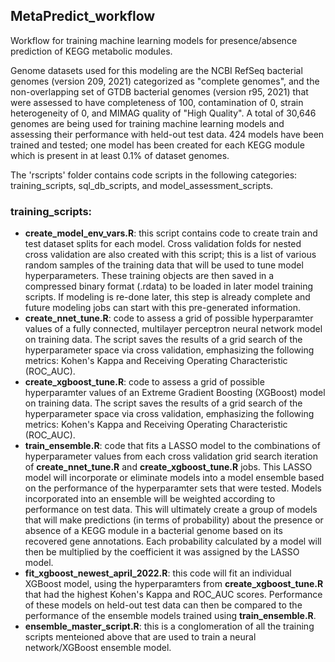 ## MetaPredict_workflow
Workflow for training machine learning models for presence/absence prediction of KEGG metabolic modules.

Genome datasets used for this modeling are the NCBI RefSeq bacterial genomes (version 209, 2021) categorized as "complete genomes", and the non-overlapping set of GTDB bacterial genomes (version r95, 2021) that were assessed to have completeness of 100, contamination of 0, strain heterogeneity of 0, and MIMAG quality of "High Quality". A total of 30,646 genomes  are being used for training machine learning models and assessing their performance with held-out test data. 424 models have been trained and tested; one model has been created for each KEGG module which is present in at least 0.1% of dataset genomes.

The 'rscripts' folder contains code scripts in the following categories: training_scripts, sql_db_scripts, and model_assessment_scripts.

### training_scripts: 
  - **create_model_env_vars.R**: this script contains code to create train and test dataset splits for each model. Cross validation folds for nested cross validation are also created with this script; this is a list of various random samples of the training data that will be used to tune model hyperparameters. These training objects are then saved in a compressed binary format (.rdata) to be loaded in later model training scripts. If modeling is re-done later, this step is already complete and future modeling jobs can start with this pre-generated information.
  - **create_nnet_tune.R**: code to assess a grid of possible hyperparamter values of a fully connected, multilayer perceptron neural network model on training data. The script saves the results of a grid search of the hyperparameter space via cross validation, emphasizing the following metrics: Kohen's Kappa and Receiving Operating Characteristic (ROC_AUC).
  - **create_xgboost_tune.R**: code to assess a grid of possible hyperparamter values of an Extreme Gradient Boosting (XGBoost) model on training data. The script saves the results of a grid search of the hyperparameter space via cross validation, emphasizing the following metrics: Kohen's Kappa and Receiving Operating Characteristic (ROC_AUC).
  - **train_ensemble.R**: code that fits a LASSO model to the combinations of hyperparameter values from each cross validation grid search iteration of **create_nnet_tune.R** and **create_xgboost_tune.R** jobs. This LASSO model will incorporate or eliminate models into a model ensemble based on the performance of the hyperparamter sets that were tested. Models incorporated into an ensemble will be weighted according to performance on test data. This will ultimately create a group of models that will make predictions (in terms of probability) about the presence or absence of a KEGG module in a bacterial genome based on its recovered gene annotations. Each probability calculated by a model will then be multiplied by the coefficient it was assigned by the LASSO model.
  - **fit_xgboost_newest_april_2022.R**: this code will fit an individual XGBoost model, using the hyperparamters from **create_xgboost_tune.R** that had the highest Kohen's Kappa and ROC_AUC scores. Performance of these models on held-out test data can then be compared to the performance of the ensemble models trained using **train_ensemble.R**.
  - **ensemble_master_script.R**: this is a conglomeration of all the training scripts menteioned above that are used to train a neural network/XGBoost ensemble model.


